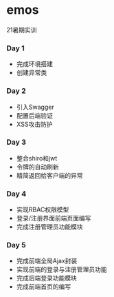 # emos
21暑期实训

### Day 1
- 完成环境搭建
- 创建异常类

### Day 2
- 引入Swagger
- 配置后端验证
- XSS攻击防护

### Day 3
- 整合shiro和jwt
- 令牌的自动刷新
- 精简返回给客户端的异常

### Day 4
- 实现RBAC权限模型
- 登录/注册界面前端页面编写
- 完成注册管理员功能模块

### Day 5
- 完成前端全局Ajax封装
- 实现前端的登录与注册管理员功能
- 完成后端登录功能模块
- 完成前端首页的编写